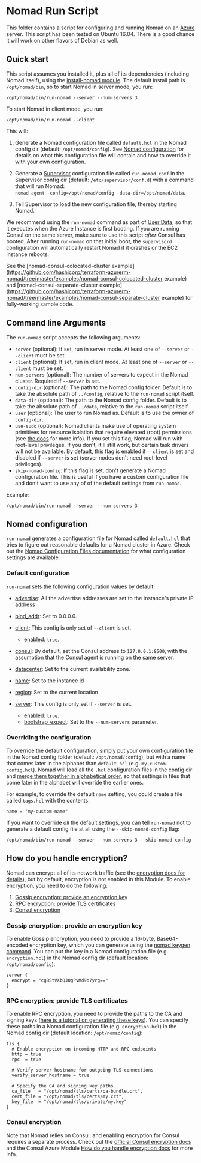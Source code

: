 # Nomad Run Script

This folder contains a script for configuring and running Nomad on an [Azure](https://azure.microsoft.com/) server. This 
script has been tested on Ubuntu 16.04. There is a good chance it will work on other flavors of Debian as well.

## Quick start

This script assumes you installed it, plus all of its dependencies (including Nomad itself), using the [install-nomad 
module](https://github.com/hashicorp/terraform-azurerm-nomad/tree/master/modules/install-nomad). The default install path is `/opt/nomad/bin`, so to start Nomad in server mode, you 
run:

```
/opt/nomad/bin/run-nomad --server --num-servers 3
```

To start Nomad in client mode, you run:

```
/opt/nomad/bin/run-nomad --client
```

This will:

1. Generate a Nomad configuration file called `default.hcl` in the Nomad config dir (default: `/opt/nomad/config`).
   See [Nomad configuration](#nomad-configuration) for details on what this configuration file will contain and how
   to override it with your own configuration.
   
1. Generate a [Supervisor](http://supervisord.org/) configuration file called `run-nomad.conf` in the Supervisor
   config dir (default: `/etc/supervisor/conf.d`) with a command that will run Nomad:  
   `nomad agent -config=/opt/nomad/config -data-dir=/opt/nomad/data`.

1. Tell Supervisor to load the new configuration file, thereby starting Nomad.

We recommend using the `run-nomad` command as part of [User 
Data](https://docs.microsoft.com/en-us/azure/virtual-machines/windows/classic/inject-custom-data), so that it executes
when the Azure Instance is first booting. If you are running Consul on the same server, make sure to use this script 
*after* Consul has booted. After running `run-nomad` on that initial boot, the `supervisord` configuration 
will automatically restart Nomad if it crashes or the EC2 instance reboots.

See the [nomad-consul-colocated-cluster example](https://github.com/hashicorp/terraform-azurerm-nomad/tree/master/examples/nomad-consul-colocated-cluster example) and 
[nomad-consul-separate-cluster example](https://github.com/hashicorp/terraform-azurerm-nomad/tree/master/examples/nomad-consul-separate-cluster example) for fully-working sample code.




## Command line Arguments

The `run-nomad` script accepts the following arguments:

* `server` (optional): If set, run in server mode. At least one of `--server` or `--client` must be set.
* `client` (optional): If set, run in client mode. At least one of `--server` or `--client` must be set.
* `num-servers` (optional): The number of servers to expect in the Nomad cluster. Required if `--server` is set. 
* `config-dir` (optional): The path to the Nomad config folder. Default is to take the absolute path of `../config`, 
  relative to the `run-nomad` script itself.
* `data-dir` (optional): The path to the Nomad config folder. Default is to take the absolute path of `../data`, 
  relative to the `run-nomad` script itself.
* `user` (optional): The user to run Nomad as. Default is to use the owner of `config-dir`.
* `use-sudo` (optional): Nomad clients make use of operating system primitives for resource isolation that require 
  elevated (root) permissions (see [the 
  docs](https://www.nomadproject.io/intro/getting-started/running.html) for more info). If you set this flag, Nomad
  will run with root-level privileges. If you don't, it'll still work, but certain task drivers will not be available. 
  By default, this flag is enabled if `--client` is set and disabled if `--server` is set (server nodes don't need 
  root-level privileges).
* `skip-nomad-config`: If this flag is set, don't generate a Nomad configuration file. This is useful if you have
  a custom configuration file and don't want to use any of of the default settings from `run-nomad`. 

Example:

```
/opt/nomad/bin/run-nomad --server --num-servers 3
```




## Nomad configuration

`run-nomad` generates a configuration file for Nomad called `default.hcl` that tries to figure out reasonable 
defaults for a Nomad cluster in Azure. Check out the [Nomad Configuration Files 
documentation](https://www.nomadproject.io/docs/agent/configuration/index.html) for what configuration settings are
available.
  
  
### Default configuration

`run-nomad` sets the following configuration values by default:

* [advertise](https://www.nomadproject.io/docs/agent/configuration/index.html#advertise): All the advertise addresses
  are set to the Instance's private IP address  
  
* [bind_addr](https://www.nomadproject.io/docs/agent/configuration/index.html#bind_addr): Set to 0.0.0.0.
  
* [client](https://www.nomadproject.io/docs/agent/configuration/client.html): This config is only set of `--client` is
  set.
  
    * [enabled](https://www.nomadproject.io/docs/agent/configuration/client.html#enabled): `true`.
  
* [consul](https://www.nomadproject.io/docs/agent/configuration/consul.html): By default, set the Consul address to
  `127.0.0.1:8500`, with the assumption that the Consul agent is running on the same server. 

* [datacenter](https://www.nomadproject.io/docs/agent/configuration/index.html#datacenter): Set to the current 
  availability zone.

* [name](https://www.nomadproject.io/docs/agent/configuration/index.html#name): Set to the instance id     

* [region](https://www.nomadproject.io/docs/agent/configuration/index.html#region): Set to the current location
                                                                                      
* [server](https://www.nomadproject.io/docs/agent/configuration/server.html): This config is only set if `--server` is
  set.

    * [enabled](https://www.nomadproject.io/docs/agent/configuration/server.html#enabled): `true`.
    * [bootstrap_expect](https://www.nomadproject.io/docs/agent/configuration/server.html#bootstrap_expect): Set to the
      `--num-servers` parameter.


### Overriding the configuration

To override the default configuration, simply put your own configuration file in the Nomad config folder (default: 
`/opt/nomad/config`), but with a name that comes later in the alphabet than `default.hcl` (e.g. 
`my-custom-config.hcl`). Nomad will load all the `.hcl` configuration files in the config dir and 
[merge them together in alphabetical 
order](https://www.nomadproject.io/docs/agent/configuration/index.html#load-order-and-merging), so that settings in 
files that come later in the alphabet will override the earlier ones. 

For example, to override the default `name` setting, you could create a file called `tags.hcl` with the
contents:

```hcl
name = "my-custom-name"
```

If you want to override *all* the default settings, you can tell `run-nomad` not to generate a default config file
at all using the `--skip-nomad-config` flag:

```
/opt/nomad/bin/run-nomad --server --num-servers 3 --skip-nomad-config
```




## How do you handle encryption?

Nomad can encrypt all of its network traffic (see the [encryption docs for 
details](https://www.nomadproject.io/docs/agent/encryption.html)), but by default, encryption is not enabled in this 
Module. To enable encryption, you need to do the following:

1. [Gossip encryption: provide an encryption key](#gossip-encryption-provide-an-encryption-key)
1. [RPC encryption: provide TLS certificates](#rpc-encryption-provide-tls-certificates)
1. [Consul encryption](#consul-encryption)


### Gossip encryption: provide an encryption key

To enable Gossip encryption, you need to provide a 16-byte, Base64-encoded encryption key, which you can generate using
the [nomad keygen command](https://www.nomadproject.io/docs/commands/keygen.html). You can put the key in a Nomad 
configuration file (e.g. `encryption.hcl`) in the Nomad config dir (default location: `/opt/nomad/config`):

```hcl
server {
  encrypt = "cg8StVXbQJ0gPvMd9o7yrg=="
}
```


### RPC encryption: provide TLS certificates

To enable RPC encryption, you need to provide the paths to the CA and signing keys ([here is a tutorial on generating 
these keys](http://russellsimpkins.blogspot.com/2015/10/consul-adding-tls-using-self-signed.html)). You can specify 
these paths in a Nomad configuration file (e.g. `encryption.hcl`) in the Nomad config dir (default location: 
`/opt/nomad/config`):

```hcl
tls {
  # Enable encryption on incoming HTTP and RPC endpoints
  http = true
  rpc  = true
  
  # Verify server hostname for outgoing TLS connections
  verify_server_hostname = true

  # Specify the CA and signing key paths
  ca_file   = "/opt/nomad/tls/certs/ca-bundle.crt",
  cert_file = "/opt/nomad/tls/certs/my.crt",
  key_file  = "/opt/nomad/tls/private/my.key"
}
```


### Consul encryption

Note that Nomad relies on Consul, and enabling encryption for Consul requires a separate process. Check out the
[official Consul encryption docs](https://www.consul.io/docs/agent/encryption.html) and the Consul Azure Module
[How do you handle encryption
docs](https://github.com/hashicorp/terraform-azurerm-consul/tree/master/modules/run-consul#how-do-you-handle-encryption)
for more info.



